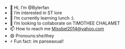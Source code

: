 - 👋 Hi, I’m @Bylerfan
- 👀 I’m interested in ST lore
- 🌱 I’m currently learning lunch :).
- 💞️ I’m looking to collaborate on TIMOTHEE CHALAMET
- 📫 How to reach me Missbel2014@yahoo.com
- 😄 Pronouns:she/they
- ⚡ Fun fact: im panseaxual!

<!---
Bylerfan/Bylerfan is a ✨ special ✨ repository because its `README.md` (this file) appears on your GitHub profile.
You can click the Preview link to take a look at your changes.
--->

